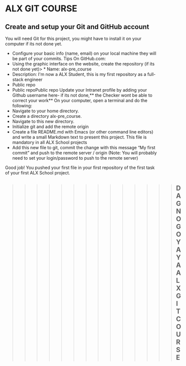 	
# ALX GIT COURSE
## Create and setup your Git and GitHub account
You will need Git for this project, you might have to install it on your computer if its not done yet.
 * Configure your basic info (name, email) on your local machine they will be part of your commits. Tips On GitHub.com:
 * Using the graphic interface on the website, create the repository (if its not done yet)> * Name: alx-pre_course
 * Description: I'm now a ALX Student, this is my first repository as a full-stack engineer
 * Public repo
 * Public repoPublic repo
Update your Intranet profile by adding your Github username here- if its not done,** the Checker wont be able to correct your work**
On your computer, open a terminal and do the following:
 * Navigate to your home directory.
 * Create a directory alx-pre_course.
 * Navigate to this new directory.
 * Initialize git and add the remote origin
 * Create a file README.md with Emacs (or other command line editors) and write a small Markdown text to present this project. This file is mandatory in all ALX School projects
 * Add this new file to git, commit the change with this message “My first commit” and push to the remote server / origin (Note: You will probably need to set your login/password to push to the remote server)

Good job!
You pushed your first file in your first repository of the first task of your first ALX School project.

>> >> >> >> >> >> >> ## DAGNOGO YAYA ALX GIT COURSE












